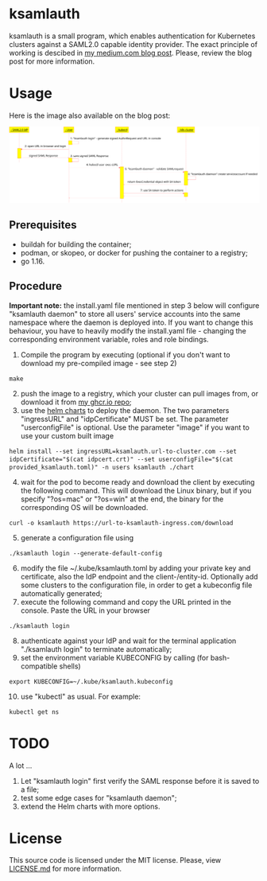 # ksamlauth

ksamlauth is a small program, which enables authentication for Kubernetes clusters against a SAML2.0 capable identity provider. The exact principle of working is descibed in [my medium.com blog post](https://mihail-milev.medium.com/kubernetes-authentication-using-saml2-0-4167c0051ebe). Please, review the blog post for more information.

# Usage

Here is the image also available on the blog post:

![ksamlauth UML diagram](/assets/ksamlauth.png "ksamlauth UML diagram")

## Prerequisites

- buildah for building the container;
- podman, or skopeo, or docker for pushing the container to a registry;
- go 1.16.

## Procedure

**Important note:** the install.yaml file mentioned in step 3 below will configure "ksamlauth daemon" to store all users' service accounts into the same namespace where the daemon is deployed into. If you want to change this behaviour, you have to heavily modify the install.yaml file - changing the corresponding environment variable, roles and role bindings.

1. Compile the program by executing (optional if you don't want to download my pre-compiled image - see step 2)
```
make
```
2. push the image to a registry, which your cluster can pull images from, or download it from [my ghcr.io repo](https://github.com/mihail-milev/ksamlauth/pkgs/container/ksamlauth);
3. use the [helm charts](/chart) to deploy the daemon. The two parameters "ingressURL" and "idpCertificate" MUST be set. The parameter "userconfigFile" is optional. Use the parameter "image" if you want to use your custom built image
```
helm install --set ingressURL=ksamlauth.url-to-cluster.com --set idpCertificate="$(cat idpcert.crt)" --set userconfigFile="$(cat provided_ksamlauth.toml)" -n users ksamlauth ./chart
```
4. wait for the pod to become ready and download the client by executing the following command. This will download the Linux binary, but if you specify "?os=mac" or "?os=win" at the end, the binary for the corresponding OS will be downloaded.
```
curl -o ksamlauth https://url-to-ksamlauth-ingress.com/download
```
5. generate a configuration file using 
```
./ksamlauth login --generate-default-config
```
6. modify the file ~/.kube/ksamlauth.toml by adding your private key and certificate, also the IdP endpoint and the client-/entity-id. Optionally add some clusters to the configuration file, in order to get a kubeconfig file automatically generated;
7. execute the following command and copy the URL printed in the console. Paste the URL in your browser
```
./ksamlauth login
```
8. authenticate against your IdP and wait for the terminal application "./ksamlauth login" to terminate automatically;
9. set the environment variable KUBECONFIG by calling (for bash-compatible shells)
```
export KUBECONFIG=~/.kube/ksamlauth.kubeconfig
```
10. use "kubectl" as usual. For example: 
```
kubectl get ns
```

# TODO

A lot ...

1. Let "ksamlauth login" first verify the SAML response before it is saved to a file;
2. test some edge cases for "ksamlauth daemon";
3. extend the Helm charts with more options.

# License

This source code is licensed under the MIT license. Please, view [LICENSE.md](/LICENSE.md) for more information.